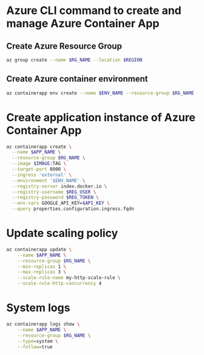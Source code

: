 # Azure CLI command to create and manage Azure Container App

## Create Azure Resource Group
```bash
az group create --name $RG_NAME --location $REGION
```

## Create Azure container environment
```bash
az containerapp env create --name $ENV_NAME --resource-group $RG_NAME --location $REGION
```
# Create application instance of Azure Container App
```bash
az containerapp create \
  --name $APP_NAME \
  --resource-group $RG_NAME \
  --image $IMAGE:TAG \
  --target-port 8000 \
  --ingress 'external' \
  --environment '$ENV_NAME' \
  --registry-server index.docker.io \
  --registry-username $REG_USER \
  --registry-password $REG_TOKEN \
  --env-vars GOOGLE_API_KEY=$API_KEY \
  --query properties.configuration.ingress.fqdn
```
# Update scaling policy
```bash
az containerapp update \
    --name $APP_NAME \
    --resource-group $RG_NAME \
    --min-replicas 1 \
    --max-replicas 3 \
    --scale-rule-name my-http-scale-rule \
    --scale-rule-http-concurrency 4
```
# System logs
```bash
az containerapp logs show \
    --name $APP_NAME \
    --resource-group $RG_NAME \
    --type=system \
    --follow=true
```